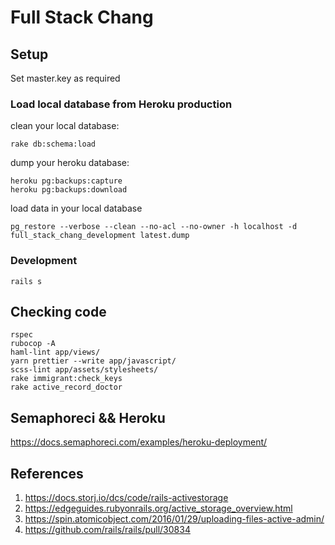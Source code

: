 # Full Stack Chang

## Setup

Set master.key as required

### Load local database from Heroku production

clean your local database:
```
rake db:schema:load
```
dump your heroku database:
```
heroku pg:backups:capture
heroku pg:backups:download
```
load data in your local database
```
pg_restore --verbose --clean --no-acl --no-owner -h localhost -d full_stack_chang_development latest.dump
```

### Development

```
rails s
```

## Checking code

```
rspec
rubocop -A
haml-lint app/views/
yarn prettier --write app/javascript/
scss-lint app/assets/stylesheets/
rake immigrant:check_keys
rake active_record_doctor
```

## Semaphoreci && Heroku

https://docs.semaphoreci.com/examples/heroku-deployment/

## References

1. https://docs.storj.io/dcs/code/rails-activestorage
2. https://edgeguides.rubyonrails.org/active_storage_overview.html
3. https://spin.atomicobject.com/2016/01/29/uploading-files-active-admin/
4. https://github.com/rails/rails/pull/30834

